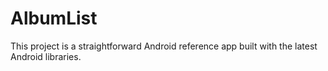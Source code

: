 # AlbumList
This project is a straightforward Android reference app built with the latest Android libraries.
